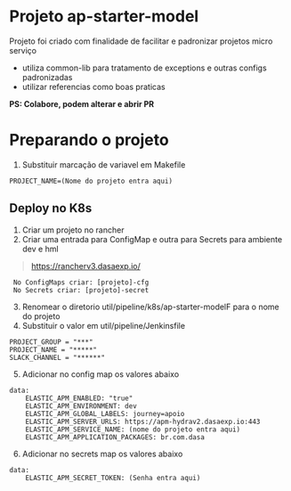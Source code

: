 # Projeto **ap-starter-model**

Projeto foi criado com finalidade de facilitar e padronizar projetos micro serviço

* utiliza common-lib para tratamento de exceptions e outras configs padronizadas
* utilizar referencias como boas praticas

**PS: Colabore, podem alterar e abrir PR**

# Preparando o projeto

1. Substituir marcação de variavel em Makefile

```
PROJECT_NAME=(Nome do projeto entra aqui)
```

## Deploy no K8s

1. Criar um projeto no rancher
2. Criar uma entrada para ConfigMap e outra para Secrets para ambiente dev e hml

>https://rancherv3.dasaexp.io/
```
 No ConfigMaps criar: [projeto]-cfg
 No Secrets criar: [projeto]-secret
```


3. Renomear o diretorio util/pipeline/k8s/ap-starter-modelF para o nome do projeto
4. Substituir o valor em util/pipeline/Jenkinsfile

```
PROJECT_GROUP = "***"
PROJECT_NAME = "*****"
SLACK_CHANNEL = "******"
```

5. Adicionar no config map os valores abaixo

```
data:
    ELASTIC_APM_ENABLED: "true"
    ELASTIC_APM_ENVIRONMENT: dev
    ELASTIC_APM_GLOBAL_LABELS: journey=apoio
    ELASTIC_APM_SERVER_URLS: https://apm-hydrav2.dasaexp.io:443
    ELASTIC_APM_SERVICE_NAME: (nome do projeto entra aqui)
    ELASTIC_APM_APPLICATION_PACKAGES: br.com.dasa
```

6. Adicionar no secrets map os valores abaixo

```
data:
    ELASTIC_APM_SECRET_TOKEN: (Senha entra aqui)
```